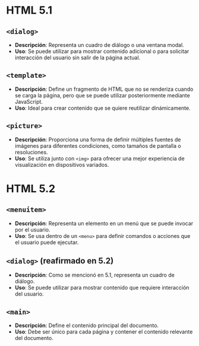 # HTML 5.1

## `<dialog>`
- **Descripción**: Representa un cuadro de diálogo o una ventana modal.
- **Uso**: Se puede utilizar para mostrar contenido adicional o para solicitar interacción del usuario sin salir de la página actual.

## `<template>`
- **Descripción**: Define un fragmento de HTML que no se renderiza cuando se carga la página, pero que se puede utilizar posteriormente mediante JavaScript.
- **Uso**: Ideal para crear contenido que se quiere reutilizar dinámicamente.

## `<picture>`
- **Descripción**: Proporciona una forma de definir múltiples fuentes de imágenes para diferentes condiciones, como tamaños de pantalla o resoluciones.
- **Uso**: Se utiliza junto con `<img>` para ofrecer una mejor experiencia de visualización en dispositivos variados.

# HTML 5.2

## `<menuitem>`
- **Descripción**: Representa un elemento en un menú que se puede invocar por el usuario.
- **Uso**: Se usa dentro de un `<menu>` para definir comandos o acciones que el usuario puede ejecutar.

## `<dialog>` (reafirmado en 5.2)
- **Descripción**: Como se mencionó en 5.1, representa un cuadro de diálogo.
- **Uso**: Se puede utilizar para mostrar contenido que requiere interacción del usuario.

## `<main>`
- **Descripción**: Define el contenido principal del documento.
- **Uso**: Debe ser único para cada página y contener el contenido relevante del documento.
